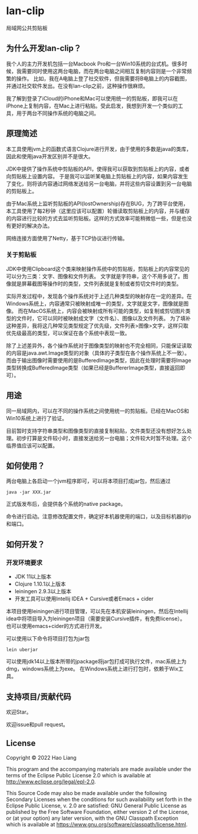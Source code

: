 # lan-clip

局域网公共剪贴板

## 为什么开发lan-clip？

我个人的主力开发机包括一台Macbook Pro和一台Win10系统的台式机。很多时候，我需要同时使用这两台电脑，而在两台电脑之间相互复制内容则是一个非常频繁的操作。
比如，我在A电脑上登了社交软件，但我需要将B电脑上的内容截图，并通过社交软件发出。在没有lan-clip之前，这种操作很麻烦。

我了解到登录了iCloud的iPhone和Mac可以使用统一的剪贴板，即我可以在iPhone上复制内容，在Mac上进行粘贴。受此启发，我想到开发一个类似的工具，用于两台不同操作系统的电脑之间。

## 原理简述

本工具使用jvm上的函数式语言Clojure进行开发，由于使用的多数是java的类库，因此和使用java开发区别并不是很大。

JDK中提供了操作系统中剪贴板的API，使得我可以获取到剪贴板上的内容，或者向剪贴板上设置内容。
于是我可以监听某电脑上剪贴板上的内容，如果内容发生了变化，则将该内容通过网络发送给另一台电脑，并将这些内容设置到另一台电脑的剪贴板上。

由于Mac系统上监听剪贴板的API(lostOwnership)存在BUG，为了跨平台使用，本工具使用了每2秒钟（这里应该可以配置）轮循读取剪贴板上的内容，并与缓存的内容进行比较的方式去监听剪贴板。这样的方式效率可能稍微低一些，但是也没有更好的解决办法。

网络连接方面使用了Netty，基于TCP协议进行传输。

### 关于剪贴板

JDK中使用Clipboard这个类来映射操作系统中的剪贴板，剪贴板上的内容常见的可以分为三类：文字、图像和文件列表。
文字就是字符串，这个不用多说了。图像就是屏幕截图等操作时的类型，文件列表就是复制或者剪切文件时的类型。

实际开发过程中，发现各个操作系统对于上述几种类型的映射存在一定的差异。在Windows系统上，内容通常只被映射成唯一的类型，文字就是文字，图像就是图像。
而在MacOS系统上，内容会被映射成所有可能的类型，如复制或剪切图片类型的文件时，它可以同时被映射成文字（文件名）、图像以及文件列表。
为了填补这种差异，我将这几种常见类型规定了优先级，文件列表>图像>文字，这样只取优先级最高的类型，可以保证在各个系统中表现一致。

除了上述差异外，各个操作系统对于图像类型的映射也不完全相同，只能保证读取的内容是java.awt.Image类型的对象（具体的子类型在各个操作系统上不一致）。
而由于输出图像时需要使用的是BufferedImage类型，因此在处理时需要将Image类型转换成BufferedImage类型（如果已经是BuffererImage类型，直接返回即可）。

## 用途

同一局域网内，可以在不同的操作系统之间使用统一的剪贴板。已经在MacOS和Win10系统上进行了验证。

目前暂时支持字符串类型和图像类型的直接复制粘贴，文件类型还没有想好怎么处理。初步打算是文件较小时，直接发送给另一台电脑；文件较大时暂不处理。这个临界值应该可以配置。

## 如何使用？

两台电脑上各启动一个jvm程序即可，可以将本项目打成jar包，然后通过
```shell
java -jar XXX.jar
```
正式版发布后，会提供各个系统的native package。

命令进行启动。注意修改配置文件，确定好本机器使用的端口，以及目标机器的ip和端口。

## 如何开发？

### 开发环境要求
- JDK 11以上版本
- Clojure 1.10.1以上版本
- leiningen 2.9.3以上版本
- 开发工具可以使用Intellij IDEA + Cursive或者Emacs + cider

本项目使用leiningen进行项目管理，可以先在本机安装leiningen，然后在Intellij idea中将项目导入为leiningen项目（需要安装Cursive插件，有免费license）。
也可以使用emacs+cider的方式进行开发。

可以使用以下命令将项目打包为jar包
```shell
lein uberjar
```

可以使用jdk14以上版本所带的jpackage将jar包打成可执行文件，mac系统上为dmg，windows系统上为exe。
在Windows系统上进行打包时，依赖于Wix工具。

## 支持项目/贡献代码

欢迎Star。

欢迎issue和pull request。

## License

Copyright © 2022 Hao Liang

This program and the accompanying materials are made available under the
terms of the Eclipse Public License 2.0 which is available at
http://www.eclipse.org/legal/epl-2.0.

This Source Code may also be made available under the following Secondary
Licenses when the conditions for such availability set forth in the Eclipse
Public License, v. 2.0 are satisfied: GNU General Public License as published by
the Free Software Foundation, either version 2 of the License, or (at your
option) any later version, with the GNU Classpath Exception which is available
at https://www.gnu.org/software/classpath/license.html.
